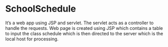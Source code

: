 # SchoolSchedule

It’s a web app using JSP and servlet. The servlet acts as a controller to handle the requests. Web page is created using JSP which contains a table to input the class schedule which is then directed to the server which is the local host for processing.
